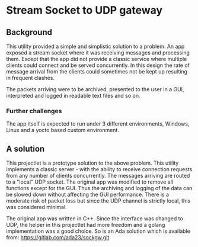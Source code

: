 # Stream Socket to UDP gateway

## Background

This utility provided a simple and simplistic solution to a problem. An app exposed a stream socket where it was receiving messages and processing them. Except that the app did not provide a classic service where multiple clients could connect and be served concurrently. In this design the rate of message arrival from the clients could sometimes not be kept up resulting in frequent clashes. 

The packets arriving were to be archived, presented to the user in a GUI, interpreted and logged in readable text files and so on.

### Further challenges

The app itself is expected to run under 3 different environments, Windows, Linux and a yocto based custom environment.

## A solution

This projectlet is a prototype solution to the above problem. This utility implements a classic server - with the ability to receive connection requests from any number of clients concurrently. The messages arriving are routed to a "local" UDP socket. The original app was modified to remove all functions except for the GUI. Thus the archiving and logging of the data can be slowed down without affecting the GUI performance. There is a moderate risk of packet loss but since the UDP channel is strictly local, this was considered minimal.

The original app was written in C++. Since the interface was changed to UDP, the helper in this projectlet had more freedom and a golang implementation was a good choice. So is an Ada solution which is available from: https://gitlab.com/ada23/sockgw.git

